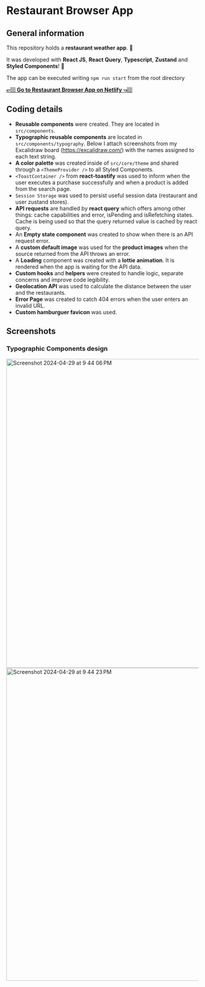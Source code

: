 # Restaurant Browser App

## General information

This repository holds a **restaurant weather app**. 🍔

It was developed with **React JS**, **React Query**, **Typescript**, **Zustand** and **Styled Components**! 🚀

The app can be executed writing `npm run start` from the root directory

**[👉🏼 Go to Restaurant Browser App on Netlify 👈🏼](https://restaurant-browser.netlify.app)**

## Coding details

- **Reusable components** were created. They are located in `src/components`.
- **Typographic reusable components** are located in `src/components/typography`. Below I attach screenshots from my Excalidraw board (https://excalidraw.com/) with the names assigned to each text string.
- **A color palette** was created inside of `src/core/theme` and shared through a `<ThemeProvider />` to all Styled Components.
- `<ToastContainer />` from **react-toastify** was used to inform when the user executes a purchase successfully and when a product is added from the search page.
- `Session Storage` was used to persist useful session data (restaurant and user zustand stores).
- **API requests** are handled by **react query** which offers among other things: cache capabilities and error, isPending and isRefetching states. Cache is being used so that the query returned value is cached by react query.
- An **Empty state component** was created to show when there is an API request error.
- A **custom default image** was used for the **product images** when the source returned from the API throws an error.
- A **Loading** component was created with a **lottie animation**. It is rendered when the app is waiting for the API data.
- **Custom hooks** and **helpers** were created to handle logic, separate concerns and improve code legibility.
- **Geolocation API** was used to calculate the distance between the user and the restaurants.
- **Error Page** was created to catch 404 errors when the user enters an invalid URL.
- **Custom hamburguer favicon** was used.

## Screenshots

### Typographic Components design

<img width="810" alt="Screenshot 2024-04-29 at 9 44 06 PM" src="https://github.com/fvalles/restaurant-browser/assets/50526650/17c6c7eb-96e8-4499-9304-8ff6a9b6f264">
<img width="820" alt="Screenshot 2024-04-29 at 9 44 23 PM" src="https://github.com/fvalles/restaurant-browser/assets/50526650/52ec7899-6d31-4035-a68d-bb392b95d4f5">
